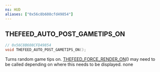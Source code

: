 ```yaml
---
ns: HUD
aliases: ["0x56c8b608cfd49854"]
---
```

## THEFEED_AUTO_POST_GAMETIPS_ON

```c
// 0x56C8B608CFD49854
void THEFEED_AUTO_POST_GAMETIPS_ON();
```

Turns random game tips on. [THEFEED_FORCE_RENDER_ON](#_0xA13C11E1B5C06BFC)() may need to be called depending on where this needs to be displayed.
none

